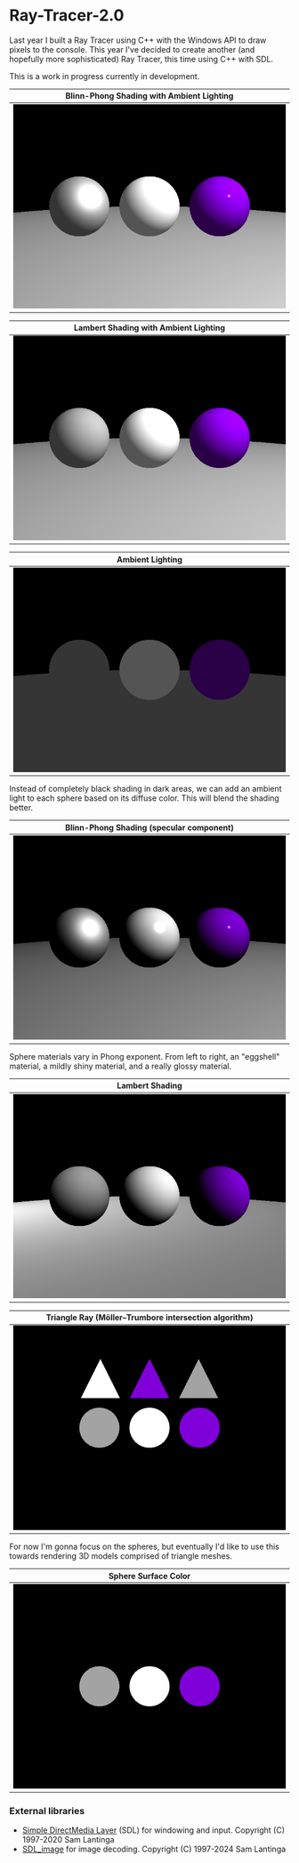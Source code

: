 # Ray-Tracer-2.0

Last year I built a Ray Tracer using C++ with the Windows API to draw pixels to the console. This year I've decided to create another (and hopefully more sophisticated) Ray Tracer, this time using C++ with SDL. 

This is a work in progress currently in development.

|Blinn-Phong Shading with Ambient Lighting|
|-------------------------------------|
|<img src="screenshots/blinn_phong_w_ambient.png">|

|Lambert Shading with Ambient Lighting|
|-------------------------------------|
|<img src="screenshots/lambert_w_ambient.png">|

|Ambient Lighting|
|-------|
|<img src="screenshots/ambient.png">|
Instead of completely black shading in dark areas, we can add an ambient light to each sphere based on its diffuse color. This will blend the shading better.

|Blinn-Phong Shading (specular component)|
|------------------------------|
|<img src="screenshots/blinn_phong.png">|
Sphere materials vary in Phong exponent. From left to right, an "eggshell" material, a mildly shiny material, and a really glossy material.

|Lambert Shading|
|---------------|
|<img src="screenshots/lambert.png">|

|Triangle Ray (Möller–Trumbore intersection algorithm)|
|-------------------------|
|<img src="screenshots/triangles.png">|
For now I'm gonna focus on the spheres, but eventually I'd like to use this towards rendering 3D models comprised of triangle meshes.

|Sphere Surface Color|
|--------------------|
|<img src="screenshots/surface_color.png">|

### External libraries
<ul>
<li>
<a href="https://github.com/libsdl-org/SDL">Simple DirectMedia Layer</a> (SDL) for windowing and input. Copyright (C) 1997-2020 Sam Lantinga <slouken@libsdl.org>
</li>
<li>
<a href="https://github.com/libsdl-org/SDL_image">SDL_image</a> for image decoding. Copyright (C) 1997-2024 Sam Lantinga <slouken@libsdl.org>
</li> 
</u
